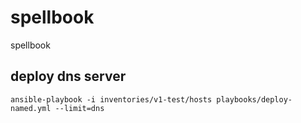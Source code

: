 # spellbook
spellbook

## deploy dns server
```
ansible-playbook -i inventories/v1-test/hosts playbooks/deploy-named.yml --limit=dns
```
